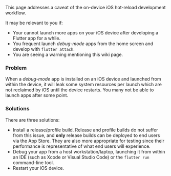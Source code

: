 This page addresses a caveat of the on-device iOS hot-reload development workflow.

It may be relevant to you if:
* Your cannot launch more apps on your iOS device after developing a Flutter app for a while.
* You frequent launch *debug-mode* apps from the home screen and develop with `flutter attach`.
* You are seeing a warning mentioning this wiki page.

### Problem

When a *debug-mode* app is installed on an iOS device and launched from within the device, it will leak some system resources per launch which are not reclaimed by iOS until the device restarts. You many not be able to launch apps after some point.

### Solutions

There are three solutions:

* Install a release/profile build. Release and profile builds do not suffer from this issue, and **only** release builds can be deployed to end users via the App Store. They are also more appropriate for testing since their performance is representative of what end users will experience.
* Debug your app from a host workstation/laptop, launching it from within an IDE (such as Xcode or Visual Studio Code) or the `flutter run` command-line tool.
* Restart your iOS device.